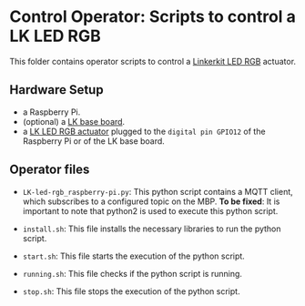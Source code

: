 # Control Operator: Scripts to control a LK LED RGB

This folder contains operator scripts to control a [Linkerkit LED RGB](http://www.linkerkit.de/index.php?title=LK-LED-RGB) actuator.

## Hardware Setup 

- a Raspberry Pi.  
- (optional) a [LK base board](http://www.linkerkit.de/index.php?title=LK-Base-RB_2).  
- a [LK LED RGB actuator](http://www.linkerkit.de/images/2/24/LK-LED-RGB_17-05-2017.pdf) plugged to the `digital pin GPIO12` of the Raspberry Pi or of the LK base board.

## Operator files 

- `LK-led-rgb_raspberry-pi.py`: This python script contains a MQTT client, which subscribes to a configured topic on the MBP. **To be fixed**: It is important to note that python2 is used to execute this python script.
 
- `install.sh`: This file installs the necessary libraries to run the python script.
 
- `start.sh`: This file starts the execution of the python script.
 
- `running.sh`: This file checks if the python script is running.
  
- `stop.sh`: This file stops the execution of the python script.
